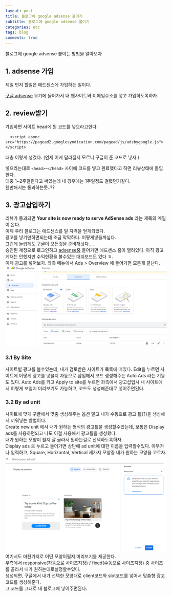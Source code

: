 ```yaml
---
layout: post
title: 블로그에 google adsense 붙이기 
subtitle: 블로그에 google adsense 붙이기 
categories: etc
tags: blog
comments: true
---
```


블로그에 google adsense 붙이는 방법을 알아보자

## 1. adsense 가입 
제일 먼저 할일은 애드센스에 가입하는 일이다.

[구글 adsense](https://www.google.com/adsense/signup/new/lead?hl=ko&sourceid=aso&subid=ww-ko-et-nelson_adsense&gclid=EAIaIQobChMIjffAkf3m7gIVO8EWBR1PhQG6EAAYASABEgJeN_D_BwE&referer=https://www.google.com/) 요기에 들어가서 내 웹사이트와 이메일주소를 넣고 가입하도록하자.

## 2. review받기
가입하면 사이트 head에 뭔 코드를 넣으라고한다. 
```
  <script async src="https://pagead2.googlesyndication.com/pagead/js/adsbygoogle.js"></script>
```
대충 이렇게 생겼다. (언제 어케 달라질지 모르니 구글이 준 코드로 넣자.)  

넣으라는대로 `<head>~</head>` 사이에 코드를 넣고  완료했다고 하면 리뷰상태에 돌입한다.    
대충 1~2주걸린다고 써있는데 내 경우에는 1주일정도 걸렸던거같다.  
웬만해서는 통과하는듯..?? 

## 3. 광고삽입하기
리뷰가 통과되면 **Your site is now ready to serve AdSense ads** 라는 제목의 메일이 온다.  
이제 우리 블로그는 애드센스를 달 자격을 얻게되었다.  
광고를 넣기만하면되는데 조금 막막하다. 어떻게넣을까싶다.  
그런데 놀랍게도 구글이 모든것을 준비해놧다....  
승인된 계정으로 로그인하고 [adsense홈](https://www.google.com/adsense/) 들어가면 애드센스 홈이 열려있다. 아직 광고 게재는 안했지만 수익현황을 볼수있는 대쉬보드도 있다 ㅎ.  
이제 광고를 넣어보자. 좌측 메뉴에서 Ads > Overview 에 들어가면 모든게 끝난다.  
![ads_2](https://github.com/berrrrr/berrrrr.github.io/blob/master/_images/ads_2.png?raw=true)
### 3.1 By Site
사이트별 광고를 볼수있는데, 내가 검토받은 사이트가 목록에 떠있다. Edit을 누르면 사이트에 어떻게 광고를 넣을지 자동으로 삽입해서 코드 생성해주는 Auto Ads 라는 기능도 있다. Auto Ads를 키고 Apply to site를 누르면 좌측에서 광고삽입시 내 사이트에서 어떻게 보일지 미리보기도 가능하고, 코드도 생성해준대로 넣어주면된다.

### 3.2 By ad unit
사이트에 맞게 구글에서 맞춤 생성해주는 옵션 말고 내가 수동으로 광고 틀(?)을 생성해서 끼워넣는 방법이다.  
Create new unit 에서 내가 원하는 형식의 광고틀을 생성할수있는데, 보통은 Display ads를 사용하면되고 나도 이걸 사용해서 광고틀을 생성했다.   
내가 원하는 모양이 뭘지 잘 골라서 원하는걸로 선택하도록하자.  
Display ads 로 누르고 들어가면 상단에 ad unit에 대한 이름을 입력할수있다. 아무거나 입력하고,  Square, Horizontal, Vertical 세가지 모양중 내가 원하는 모양을 고르자.   
![ads_1](https://github.com/berrrrr/berrrrr.github.io/blob/master/_images/ads_1.png?raw=true)
여기서도 마찬가지로 어떤 모양이될지 미리보기를 제공한다.   
우측에서 responsive(자동으로 사이즈지정) / fixed(수동으로 사이즈지정) 중 사이즈를 골라서 내가 원하는대로설정할수있다.  
생성되면, 구글에서 내가 선택한 모양대로 client코드와 slot코드를 넣어서 맞춤형 광고 코드를 생성해준다.  
그 코드를 그대로 내 블로그에 넣어주면된다.  